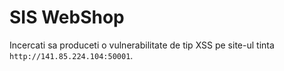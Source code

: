 # SIS WebShop

Incercati sa produceti o vulnerabilitate de tip XSS pe site-ul tinta `http://141.85.224.104:50001`.

